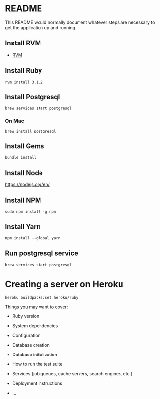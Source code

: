 # README

This README would normally document whatever steps are necessary to get the
application up and running.

## Install RVM
- [RVM](https://rvm.io/)

## Install Ruby
`rvm install 3.1.2`

## Install Postgresql
`brew services start postgresql`

### On Mac

`brew install postgresql`

## Install Gems
`bundle install`

## Install Node
https://nodejs.org/en/

## Install NPM
`sudo npm install -g npm`

## Install Yarn
`npm install --global yarn`


## Run postgresql service
`brew services start postgresql`



# Creating a server on Heroku
```
heroku buildpacks:set heroku/ruby
```
Things you may want to cover:

* Ruby version

* System dependencies

* Configuration

* Database creation

* Database initialization

* How to run the test suite

* Services (job queues, cache servers, search engines, etc.)

* Deployment instructions

* ...
